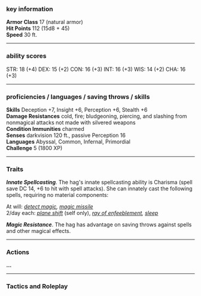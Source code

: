 ### key information

**Armor Class** 17 (natural armor)  
**Hit Points** 112 (15d8 + 45)  
**Speed** 30 ft.

---
### ability scores

STR: 18 (+4) 
DEX: 15 (+2)
CON: 16 (+3)
INT: 16 (+3)
WIS: 14 (+2)
CHA: 16 (+3)

---
### proficiencies / languages / saving throws / skills

**Skills** Deception +7, Insight +6, Perception +6, Stealth +6  
**Damage Resistances** cold, fire; bludgeoning, piercing, and slashing from nonmagical attacks not made with silvered weapons  
**Condition Immunities** charmed  
**Senses** darkvision 120 ft., passive Perception 16  
**Languages** Abyssal, Common, Infernal, Primordial  
**Challenge** 5 (1800 XP)

---
### Traits

**_Innate Spellcasting_**. The hag's innate spellcasting ability is Charisma (spell save DC 14, +6 to hit with spell attacks). She can innately cast the following spells, requiring no material components:

At will: _[detect magic](https://www.aidedd.org/dnd/sorts.php?vo=detect-magic), [magic missile](https://www.aidedd.org/dnd/sorts.php?vo=magic-missile)_  
2/day each: _[plane shift](https://www.aidedd.org/dnd/sorts.php?vo=plane-shift)_ (self only), _[ray of enfeeblement](https://www.aidedd.org/dnd/sorts.php?vo=ray-of-enfeeblement), [sleep](https://www.aidedd.org/dnd/sorts.php?vo=sleep)_  

**_Magic Resistance_**. The hag has advantage on saving throws against spells and other magical effects.

---
### Actions

**...**

---
### Tactics and Roleplay